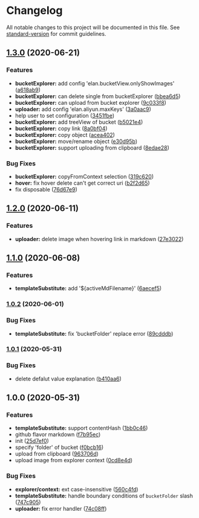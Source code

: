 # Changelog

All notable changes to this project will be documented in this file. See [standard-version](https://github.com/conventional-changelog/standard-version) for commit guidelines.

## [1.3.0](https://github.com/fangbinwei/aliyun-oss-uploader/compare/v1.2.0...v1.3.0) (2020-06-21)


### Features

* **bucketExplorer:** add config 'elan.bucketView.onlyShowImages' ([a618ab9](https://github.com/fangbinwei/aliyun-oss-uploader/commit/a618ab9b076ebeb67929993c35deeb15384a1da4))
* **bucketExplorer:** can delete single from bucketExplorer ([bbea6d5](https://github.com/fangbinwei/aliyun-oss-uploader/commit/bbea6d510701a8334d7b7c0a21f3bfc1edc424d6))
* **bucketExplorer:** can upload from bucket explorer ([9c033f8](https://github.com/fangbinwei/aliyun-oss-uploader/commit/9c033f81025175fce097fcf3fec840d8329af868))
* **uploader:** add config 'elan.aliyun.maxKeys' ([3a0aac9](https://github.com/fangbinwei/aliyun-oss-uploader/commit/3a0aac9788f9afa557866819c94cc64e7b6d5cfa))
* help user to set configuration ([3451fbe](https://github.com/fangbinwei/aliyun-oss-uploader/commit/3451fbe155aaa3a0a93e9c2ef3f7944a735bff05))
* **bucketExplorer:** add treeView of bucket ([b5021e4](https://github.com/fangbinwei/aliyun-oss-uploader/commit/b5021e4fad7dc9d409f3754af7b54ab9ff30ad16))
* **bucketExplorer:** copy link ([8a0bf04](https://github.com/fangbinwei/aliyun-oss-uploader/commit/8a0bf044346fcc721a95a4756444d5c8f6dec6fe))
* **bucketExplorer:** copy object ([acea402](https://github.com/fangbinwei/aliyun-oss-uploader/commit/acea40242a7571584981b1155e794a9ab69bdeef))
* **bucketExplorer:** move/rename object ([e30d95b](https://github.com/fangbinwei/aliyun-oss-uploader/commit/e30d95bf4456e4ec2ca06cd4c1bf78e8547d7884))
* **bucketExplorer:** support uploading from clipboard ([8edae28](https://github.com/fangbinwei/aliyun-oss-uploader/commit/8edae282c7cd72822bb88ebe7323406957007a58))


### Bug Fixes

* **bucketExplorer:** copyFromContext selection ([319c620](https://github.com/fangbinwei/aliyun-oss-uploader/commit/319c620a4089503d1742feceeebd7b57791010f7))
* **hover:** fix hover delete can't get correct uri ([b2f2d65](https://github.com/fangbinwei/aliyun-oss-uploader/commit/b2f2d65d01108dddb24b022e48801e730da28030))
* fix disposable ([76d67e9](https://github.com/fangbinwei/aliyun-oss-uploader/commit/76d67e93a0b023963ecc446935c08abc7ad70295))

## [1.2.0](https://github.com/fangbinwei/aliyun-oss-uploader/compare/v1.1.0...v1.2.0) (2020-06-11)


### Features

* **uploader:** delete image when hovering link in markdown ([27e3022](https://github.com/fangbinwei/aliyun-oss-uploader/commit/27e302217d99fbdf8bdf0427d83cd174d0ab0370))

## [1.1.0](https://github.com/fangbinwei/aliyun-oss-uploader/compare/v1.0.2...v1.1.0) (2020-06-08)


### Features

* **templateSubstitute:** add '${activeMdFilename}' ([6aecef5](https://github.com/fangbinwei/aliyun-oss-uploader/commit/6aecef57e647c336bff914b86fb388d4ebc32b36))

### [1.0.2](https://github.com/fangbinwei/aliyun-oss-uploader/compare/v1.0.1...v1.0.2) (2020-06-01)


### Bug Fixes

* **templateSubstitute:** fix 'bucketFolder' replace error ([89cdddb](https://github.com/fangbinwei/aliyun-oss-uploader/commit/89cdddb7c6c411f5a7bf3175266978299d6ba0a6))

### [1.0.1](https://github.com/fangbinwei/aliyun-oss-uploader/compare/v1.0.0...v1.0.1) (2020-05-31)


### Bug Fixes

* delete defalut value explanation ([b410aa6](https://github.com/fangbinwei/aliyun-oss-uploader/commit/b410aa672e0beaa6c275bc2bc0b904fd1240803d))

## 1.0.0 (2020-05-31)


### Features

* **templateSubstitute:** support contentHash ([1bb0c46](https://github.com/fangbinwei/aliyun-oss-uploader/commit/1bb0c46174954f9c5cf52b8eafd238a34b6e549a))
* github flavor markdown ([f7b95ec](https://github.com/fangbinwei/aliyun-oss-uploader/commit/f7b95ecf487965d6bfade2d677e6abd402a6e649))
* init ([25d7ef0](https://github.com/fangbinwei/aliyun-oss-uploader/commit/25d7ef0a312406bfeabad255d398e0992dc725e0))
* specify 'folder' of bucket ([f0bcb16](https://github.com/fangbinwei/aliyun-oss-uploader/commit/f0bcb164d2c0e16ae74483718edfc513268bec84))
* upload from clipboard ([963706d](https://github.com/fangbinwei/aliyun-oss-uploader/commit/963706d53db9dc6374f1948dc9cb6704dc35da0c))
* upload image from explorer context ([0cd8e4d](https://github.com/fangbinwei/aliyun-oss-uploader/commit/0cd8e4d98e5b887447906970f2c9443c11819b7f))


### Bug Fixes

* **explorer/context:** ext case-insensitive ([560c4fd](https://github.com/fangbinwei/aliyun-oss-uploader/commit/560c4fd683308ec59a9bb003b172b29054b716ed))
* **templateSubstitute:** handle boundary conditions of `bucketFolder` slash ([747c905](https://github.com/fangbinwei/aliyun-oss-uploader/commit/747c905bc48da160376278434f867b8bfd8fc332))
* **uploader:** fix error handler ([74c08ff](https://github.com/fangbinwei/aliyun-oss-uploader/commit/74c08ff7c23c6e14ac08cb95142b6035bd0ba013))
